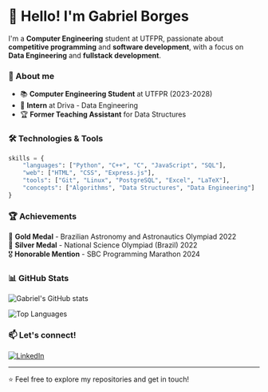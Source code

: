 # 👋 Hello! I'm Gabriel Borges

I'm a **Computer Engineering** student at UTFPR, passionate about **competitive programming** and **software development**, with a focus on **Data Engineering** and **fullstack development**.

### 🚀 About me

- 📚 **Computer Engineering Student** at UTFPR (2023-2028)
- 💼 **Intern** at Driva - Data Engineering
- 🏆 **Former Teaching Assistant** for Data Structures

### 🛠️ Technologies & Tools

```python
skills = {
    "languages": ["Python", "C++", "C", "JavaScript", "SQL"],
    "web": ["HTML", "CSS", "Express.js"],
    "tools": ["Git", "Linux", "PostgreSQL", "Excel", "LaTeX"],
    "concepts": ["Algorithms", "Data Structures", "Data Engineering"]
}
```

### 🏆 Achievements

🥇 **Gold Medal** - Brazilian Astronomy and Astronautics Olympiad 2022  
🥈 **Silver Medal** - National Science Olympiad (Brazil) 2022  
🎖️ **Honorable Mention** - SBC Programming Marathon 2024

### 📊 GitHub Stats

![Gabriel's GitHub stats](https://github-readme-stats.vercel.app/api?username=gab-borges&show_icons=true&theme=tokyonight)

![Top Languages](https://github-readme-stats.vercel.app/api/top-langs/?username=gab-borges&layout=compact&theme=tokyonight)

### 📫 Let's connect!

[![LinkedIn](https://img.shields.io/badge/LinkedIn-0077B5?style=for-the-badge&logo=linkedin&logoColor=white)](https://www.linkedin.com/in/ogabrielborges/)

---
⭐ Feel free to explore my repositories and get in touch!
